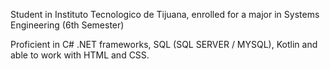 Student in Instituto Tecnologico de Tijuana, enrolled for a major in Systems Engineering (6th Semester)

Proficient in C# .NET frameworks, SQL (SQL SERVER / MYSQL), Kotlin and able to work with HTML and CSS. 


